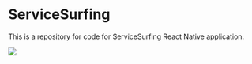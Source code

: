 # ServiceSurfing

This is a repository for code for ServiceSurfing React Native application.

![](https://github.com/Atin007/servicesurfing/blob/master/service_surfing.gif)